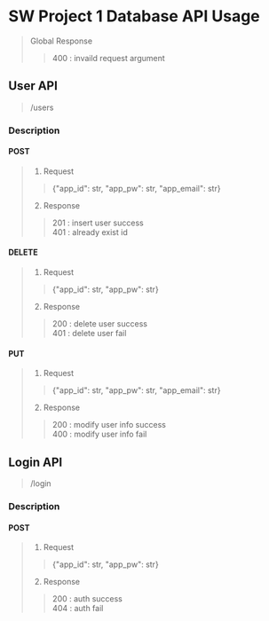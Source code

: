 # SW Project 1 Database API Usage

> Global Response
>> 400 : invaild request argument

## User API
> /users

### Description
#### POST
> 1. Request
>> {"app_id": str, "app_pw": str, "app_email": str}
> 2. Response
>> 201 : insert user success  
>> 401 : already exist id  

#### DELETE
> 1. Request
>> {"app_id": str, "app_pw": str}
> 2. Response
>> 200 : delete user success  
>> 401 : delete user fail

#### PUT
> 1. Request
>> {"app_id": str, "app_pw": str, "app_email": str}
> 2. Response
>> 200 : modify user info success  
>> 400 : modify user info fail

## Login API
> /login

### Description
#### POST
> 1. Request
>> {"app_id": str, "app_pw": str}
> 2. Response
>> 200 : auth success  
>> 404 : auth fail
